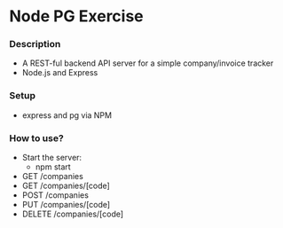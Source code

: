 # Node PG Exercise

### Description

- A REST-ful backend API server for a simple company/invoice tracker
- Node.js and Express

### Setup

- express and pg via NPM

### How to use?

- Start the server:
  - npm start
- GET /companies
- GET /companies/[code]
- POST /companies
- PUT /companies/[code]
- DELETE /companies/[code]
